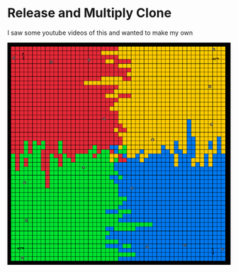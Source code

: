 # Release and Multiply Clone

I saw some youtube videos of this and wanted to make my own

![Example1 Image](assets/Ex1.png "Example 1")
